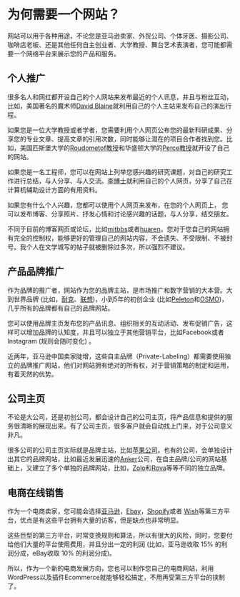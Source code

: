 # **为何需要一个网站？**

网站可以用于各种用途，不论您是亚马逊卖家、外贸公司、个体牙医、摄影公司、咖啡店老板、还是其他任何自主创业者、大学教授、舞台艺术表演者，您可能都需要一个网络平台来展示您的产品和服务。

## **个人推广**

很多名人和网红都开设自己的个人网站来发布最近的个人讯息，并且与粉丝互动，比如，美国著名的魔术师[David Blaine](https://davidblaine.com/)就利用自己的个人主站来发布自己的演出行程。

如果您是一位大学教授或者学者，您需要利用个人网页公布您的最新科研成果、分享您的专业文章、提高文章的引用次数，同时能够让潜在的项目合作者找到您。比如，美国匹斯堡大学的[Roudometof教授](http://www.roudometof.com/)和华盛顿大学的[Perce教授](http://www.katypearce.net/)就开设了自己的网站。

如果您是一名工程师，您可以在网站上列举您感兴趣的研究课题，对自己的研究工作进行总结，与人分享、与人交流。[李博士](https://kangli.me/)就利用自己的个人网页，分享了自己在计算机辅助设计方面的有用资料。

如果您有什么个人兴趣，您都可以使用个人网页来发布，在您的个人网页上， 您可以发布博客、分享照片、抒发心情和讨论感兴趣的话题，与人分享，结交朋友。

不同于目前的博客网页或论坛，比如[mitbbs](https://www.mitbbs.com/)或者[huaren](https://huaren.us/)，您对于您自己的网站拥有完全的控制权，能够更好的管理自己的网站内容，不会遗失、不受限制、不被封号。我个人在文学城写的帖子就被删除过多次，所以强烈不建议。

## **产品品牌推广**

作为品牌的推广者，网站作为您的品牌主站，是市场推广和数字营销的大本营。大到世界品牌 (比如，[耐克](https://www.nike.com/)、[联想](https://www.lenovo.com/))，小到5年的初创企业 (比如[Peleton](https://www.onepeloton.com/)和[OSMO](https://www.playosmo.com/en/))，几乎所有的品牌都有自己的品牌网站。

您可以使用品牌主页发布您的产品讯息、组织相关的互动活动、发布促销广告，这样可以增加品牌的认知度，并且可以独立于其他营销平台，比如Facebook或者Instagram (规则会随时变化) 。

近两年，亚马逊中国卖家陡增，这些自主品牌（Private-Labeling）都需要使用独立的品牌推广网站，他们对网站拥有绝对的所有权，对于营销策略的制定和运用，有着天然的优势。

## **公司主页**

不论是大公司，还是初创公司，都会设计自己的公司主页，将产品信息和提供的服务很清晰的展现出来。有了公司主页，很多客户就会自动找上门来，对于公司意义非凡。

很多公司的公司主页实际就是品牌主站，比如[苹果公司](https://www.apple.com/)。也有的公司，会单独设计出其它的品牌网站，比如最近发展迅速的[Anker](https://www.anker.com/)公司，在自主品牌/公司的网站基础上，又建立了多个单独的品牌网站，比如，[Zolo](https://zoloaudio.com/)和[Rova](https://goroav.com/)等等不同的独立品牌。

## **电商在线销售**

作为一个电商卖家，您可能会选择[亚马逊](https://amzn.to/2JiLG1m)，[Ebay](https://www.ebay.com/)，[Shopify](https://www.shopify.com/?ref=affimerce)或者 [Wish](https://www.wish.com/)等第三方平台，优点是有这些平台拥有大量的访客，但是缺点也非常明显。

这些巨型的第三方平台，时常变换规则和算法，所以有很大的风险，同时，您要付给他们大量的平台使用费用，并且分出一定的利润 (比如，亚马逊收取 15% 的利润分成，eBay收取 10% 的利润分成)。

所以，作为一个新的电商发展方向，您也可以制作您自己的电商网站，利用WordPress以及插件Ecommerce就能够轻松搞定，不用再受第三方平台的挟制了。